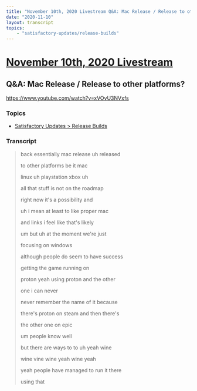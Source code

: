 ```yaml
---
title: "November 10th, 2020 Livestream Q&A: Mac Release / Release to other platforms?"
date: "2020-11-10"
layout: transcript
topics:
    - "satisfactory-updates/release-builds"
---
```

# [November 10th, 2020 Livestream](../2020-11-10.md)
## Q&A: Mac Release / Release to other platforms?
https://www.youtube.com/watch?v=xVOvU3NVxfs

### Topics
* [Satisfactory Updates > Release Builds](../topics/satisfactory-updates/release-builds.md)

### Transcript

> back essentially mac release uh released
> 
> to other platforms be it mac
> 
> linux uh playstation xbox uh
> 
> all that stuff is not on the roadmap
> 
> right now it's a possibility and
> 
> uh i mean at least to like proper mac
> 
> and links i feel like that's likely
> 
> um but uh at the moment we're just
> 
> focusing on windows
> 
> although people do seem to have success
> 
> getting the game running on
> 
> proton yeah using proton and the other
> 
> one i can never
> 
> never remember the name of it because
> 
> there's proton on steam and then there's
> 
> the other one on epic
> 
> um people know well
> 
> but there are ways to to uh yeah wine
> 
> wine vine wine yeah wine yeah
> 
> yeah people have managed to run it there
> 
> using that
> 
